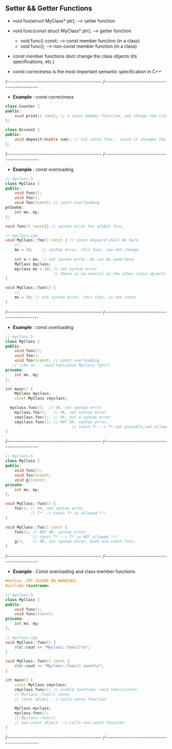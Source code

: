 ## Setter && Getter Functions 

- void foo(struct MyClass* ptr); --> setter function

- void func(const struct MyClass* ptr); --> getter function
  - void func() const; --> const member function (in a class)
  - void func(); --> non-const member function (in a class)
  
- const member functions dont change the class objects (its specifications, etc.)

- const correctness is the most important semantic specification in C++ 

/----------------------------------------------
/----------------------------------------------

- **Example** :  const correctness

```cpp
class Counter {
public:
	void print() const; // a const member function, not change the class object spec.
};

class Account {
public:
	void deposit(double sum); // not const func., cause it changes the class object specs.
};
```

/----------------------------------------------
/----------------------------------------------

- **Example** : const overloading

```cpp
// myclass.h
class MyClass {
public:
	void func();
	void foo();
 	void foo()const; // const overloading
private:
	int mx, my; 
};

void func() const{} // syntax error for global func. 

// myclass.cpp
void MyClass::foo() const { // const keyword shall be here
	//...
	mx = 10;    // syntax error, this func. can not change 
	
	int a = mx; // not syntax error, mx can be used here 
	MyClass myclass; 
	myclass.mx = 10; // not syntax error
				     // there is no control on the other class objects 
}

void MyClass::func() { 
	//...
	mx = 10; // not syntax error, this func. is not const
}
```

/----------------------------------------------
/----------------------------------------------

- **Example** : const overloading

```cpp
// myclass.h
class MyClass {
public:
	void func();
	void foo(); 
 	void foo()const; // const overloading
   // like as :  void foo(const MyClass *ptr); 
private:
	int mx, my; 
};

int main() {
	MyClass myclass;
	const MyClass cmyclass;

  myclass.func();  // OK, not syntax error 
	myclass.foo();   // OK, not syntax error 
	cmyclass.foo();  // OK, not a syntax error
	cmyclass.func(); // NOT OK, syntax error, 
					         // const T* --> T* not possible,not allowed
}
```

/----------------------------------------------
/----------------------------------------------

```cpp
// myclass.h
class MyClass {
public:
	void func();
	void foo()const; 
	void g()const;
private:
	int mx, my;
};

void MyClass::func() {
	foo(); // OK, not syntax error
	       // T* --> const T* is allowed !!!
}

void MyClass::foo() const {
	func(); // NOT OK, syntax error
	        // const T* --> T* is NOT allowed !!!
	g();    // OK, not syntax error, both are const func. 
}
```

/----------------------------------------------
/----------------------------------------------

- **Example** : Const overloading and class member functions

```cpp
#define _CRT_SECURE_NO_WARNINGS
#include <iostream>

// myclass.h
class MyClass {
public:
	void func();
	void func()const;
private:
	int mx, my;
};

// myclass.cpp
void MyClass::func() {
	std::cout << "Myclass::func()\n";
}

void MyClass::func() const {
	std::cout << "Myclass::func() const\n";
}

int main() {
	const MyClass cmyclass;
	cmyclass.func(); // viable function: void func()const; 
	// Myclass::func() const
	// const object --> calls const function

	MyClass myclass;
	myclass.func();
	// Myclass::func()
	// non-const object --> calls non-const function
}
```

/----------------------------------------------
/----------------------------------------------
